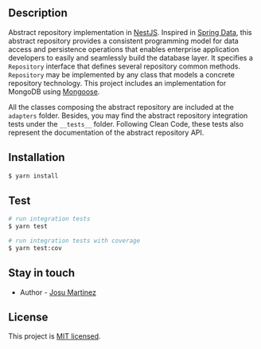 ## Description

Abstract repository implementation in [NestJS](https://github.com/nestjs/nest). Inspired
in [Spring Data](https://spring.io/projects/spring-data), this abstract repository provides a consistent programming
model for data access and persistence operations that enables enterprise application developers to easily and seamlessly
build the database layer. It specifies a ```Repository``` interface that defines several repository common
methods. ```Repository``` may be implemented by any class that models a concrete repository technology. This project
includes an implementation for MongoDB using [Mongoose](https://mongoosejs.com/).

All the classes composing the abstract repository are included at the ```adapters``` folder. Besides, you may find the
abstract repository integration tests under the ```__tests__``` folder. Following Clean Code, these tests also represent
the documentation of the abstract repository API.

## Installation

```bash
$ yarn install
```

## Test

```bash
# run integration tests
$ yarn test

# run integration tests with coverage
$ yarn test:cov
```

## Stay in touch

- Author - [Josu Martinez](https://es.linkedin.com/in/josumartinez)

## License

This project is [MIT licensed](LICENSE).
